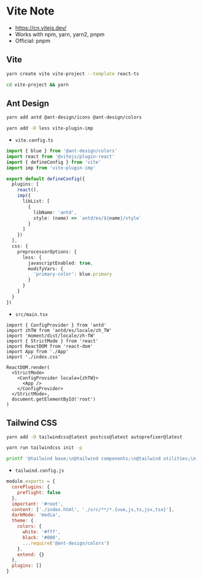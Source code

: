 # Vite Note

- <https://cn.vitejs.dev/>
- Works with npm, yarn, yarn2, pnpm
- Official: pnpm

## Vite

```bash
yarn create vite vite-project --template react-ts
```

```bash
cd vite-project && yarn
```

## Ant Design

```bash
yarn add antd @ant-design/icons @ant-design/colors
```

```bash
yarn add -D less vite-plugin-imp
```

- `vite.config.ts`

```ts
import { blue } from '@ant-design/colors'
import react from '@vitejs/plugin-react'
import { defineConfig } from 'vite'
import imp from 'vite-plugin-imp'

export default defineConfig({
  plugins: [
    react(),
    imp({
      libList: [
        {
          libName: 'antd',
          style: (name) => `antd/es/${name}/style`
        }
      ]
    })
  ],
  css: {
    preprocessorOptions: {
      less: {
        javascriptEnabled: true,
        modifyVars: {
          'primary-color': blue.primary
        }
      }
    }
  }
})
```

- `src/main.tsx`

```tsx
import { ConfigProvider } from 'antd'
import zhTW from 'antd/es/locale/zh_TW'
import 'moment/dist/locale/zh-TW'
import { StrictMode } from 'react'
import ReactDOM from 'react-dom'
import App from './App'
import './index.css'

ReactDOM.render(
  <StrictMode>
    <ConfigProvider locale={zhTW}>
      <App />
    </ConfigProvider>
  </StrictMode>,
  document.getElementById('root')
)
```

## Tailwind CSS

```bash
yarn add -D tailwindcss@latest postcss@latest autoprefixer@latest
```

```bash
yarn run tailwindcss init -p
```

```bash
printf '@tailwind base;\n@tailwind components;\n@tailwind utilities;\n' > src/index.css
```

- `tailwind.config.js`

```js
module.exports = {
  corePlugins: {
    preflight: false
  },
  important: '#root',
  content: ['./index.html', './src/**/*.{vue,js,ts,jsx,tsx}'],
  darkMode: 'media',
  theme: {
    colors: {
      white: '#fff',
      black: '#000',
      ...require('@ant-design/colors')
    },
    extend: {}
  },
  plugins: []
}
```
